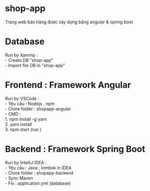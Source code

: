# shop-app
Trang web bán hàng được xây dựng bằng angular &amp; spring boot  
# Database 
  Run by Xammp :  
     - Create DB "shop-app"  
     - Import file DB in "shop-app"  
# Frontend : Framework Angular
  Run by VSCode :   
     - Yêu cầu : Nodejs , npm  
     - Clone folder : shopapp-angular  
     - CMD :    
     1. npm install -g yarn      
     2. yarn install       
     3. npm start (run )  
# Backend : Framework Spring Boot
   Run by IntelliJ IDEA :  
     - Yêu cầu : Java , lombok in IDEA  
     - Clone folder : shopapp-backend  
     - Sync Maven  
     - Fix : application.yml (database)  
     
